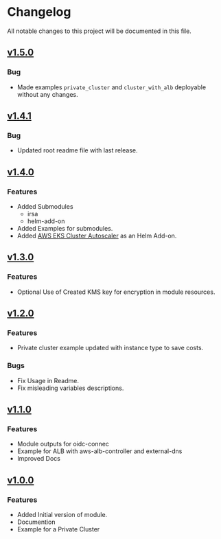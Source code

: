 # Changelog

All notable changes to this project will be documented in this file.

## [v1.5.0](https://github.com/ishuar/terraform-aws-eks/compare/v1.4.1...v1.5.0)

### Bug

- Made examples `private_cluster` and `cluster_with_alb` deployable without any changes.

## [v1.4.1](https://github.com/ishuar/terraform-aws-eks/compare/v1.4.0...v1.4.1)

### Bug

- Updated root readme file with last release.

## [v1.4.0](https://github.com/ishuar/terraform-aws-eks/compare/v1.3.0...v1.4.0)

### Features

- Added Submodules
  - irsa
  - helm-add-on
- Added Examples for submodules.
- Added [AWS EKS Cluster Autoscaler](https://docs.aws.amazon.com/eks/latest/userguide/autoscaling.html) as an Helm Add-on.


## [v1.3.0](https://github.com/ishuar/terraform-aws-eks/compare/v1.2.0...v1.3.0)

### Features

- Optional Use of Created KMS key for encryption in module resources.

## [v1.2.0](https://github.com/ishuar/terraform-eks/compare/v1.1.0...v1.2.0)

### Features

- Private cluster example updated with instance type to save costs.

### Bugs

- Fix Usage in Readme.
- Fix misleading variables descriptions.

## [v1.1.0](https://github.com/ishuar/terraform-eks/compare/v1.0.0...v1.1.0)

### Features

- Module outputs for oidc-connec
- Example for ALB with aws-alb-controller and external-dns
- Improved Docs

## [v1.0.0](https://github.com/ishuar/terraform-eks/commits/v1.0.0)

### Features

- Added Initial version of module.
- Documention
- Example for a Private Cluster